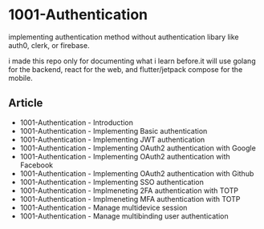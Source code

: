 # 1001-Authentication
implementing authentication method without authentication libary like auth0, clerk, or firebase.

i made this repo only for documenting what i learn before.it will use golang for the backend, react for the web, and flutter/jetpack compose for the mobile.

## Article
- 1001-Authentication - Introduction
- 1001-Authentication - Implementing Basic authentication
- 1001-Authentication - Implementing JWT authentication
- 1001-Authentication - Implementing OAuth2 authentication with Google
- 1001-Authentication - Implementing OAuth2 authentication with Facebook
- 1001-Authentication - Implementing OAuth2 authentication with Github
- 1001-Authentication - Implementing SSO authentication
- 1001-Authentication - Implmeneting 2FA authentication with TOTP
- 1001-Authentication - Implmeneting MFA authentication with TOTP
- 1001-Authentication - Manage multidevice session
- 1001-Authentication - Manage multibinding user authentication
